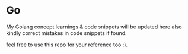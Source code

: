 # Go

My Golang concept learnings & code snippets will be updated here also kindly correct mistakes in code snippets if found.

feel free to use this repo for your reference too :). 
